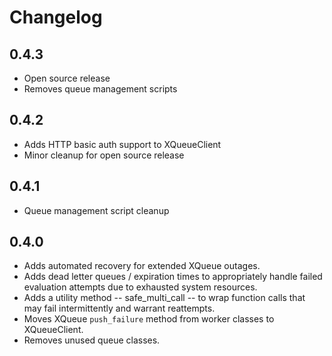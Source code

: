 # Changelog

## 0.4.3

* Open source release
* Removes queue management scripts

## 0.4.2

* Adds HTTP basic auth support to XQueueClient
* Minor cleanup for open source release

## 0.4.1

* Queue management script cleanup

## 0.4.0

* Adds automated recovery for extended XQueue outages.
* Adds dead letter queues / expiration times to appropriately handle failed evaluation attempts due to exhausted system resources.
* Adds a utility method -- safe_multi_call -- to wrap function calls that may fail intermittently and warrant reattempts.
* Moves XQueue `push_failure` method from worker classes to XQueueClient.
* Removes unused queue classes.